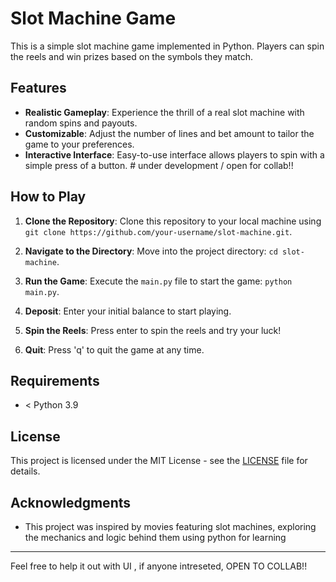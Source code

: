 # Slot Machine Game

This is a simple slot machine game implemented in Python. Players can spin the reels and win prizes based on the symbols they match.

## Features

- **Realistic Gameplay**: Experience the thrill of a real slot machine with random spins and payouts.
- **Customizable**: Adjust the number of lines and bet amount to tailor the game to your preferences.
- **Interactive Interface**: Easy-to-use interface allows players to spin with a simple press of a button. # under development / open for collab!!

## How to Play

1. **Clone the Repository**: Clone this repository to your local machine using `git clone https://github.com/your-username/slot-machine.git`.

2. **Navigate to the Directory**: Move into the project directory: `cd slot-machine`.

3. **Run the Game**: Execute the `main.py` file to start the game: `python main.py`.

4. **Deposit**: Enter your initial balance to start playing.

5. **Spin the Reels**: Press enter to spin the reels and try your luck!

6. **Quit**: Press 'q' to quit the game at any time.

## Requirements

- < Python 3.9

## License

This project is licensed under the MIT License - see the [LICENSE](LICENSE) file for details.


## Acknowledgments

- This project was inspired by movies featuring slot machines, exploring the mechanics and logic behind them using python for learning

---

Feel free to help it out with UI , if anyone intreseted, OPEN TO COLLAB!!